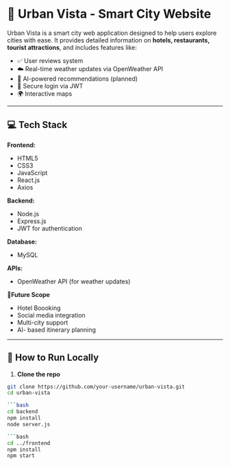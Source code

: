 # 🌆 Urban Vista - Smart City Website

Urban Vista is a smart city web application designed to help users explore cities with ease. It provides detailed information on **hotels, restaurants, tourist attractions**, and includes features like:

- ✅ User reviews system  
- ☁️ Real-time weather updates via OpenWeather API  
- 🤖 AI-powered recommendations (planned)  
- 🔐 Secure login via JWT  
- 🌍 Interactive maps

---

## 💻 Tech Stack

**Frontend:**
- HTML5
- CSS3 
- JavaScript
- React.js
- Axios

**Backend:**
- Node.js
- Express.js
- JWT for authentication

**Database:**
- MySQL

**APIs:**
- OpenWeather API (for weather updates)

🚀**Future Scope**
- Hotel Boooking 
- Social media integration
- Multi-city support
- AI- based itinerary planning



---

## 🔧 How to Run Locally

1. **Clone the repo**

```bash
git clone https://github.com/your-username/urban-vista.git
cd urban-vista

```bash
cd backend
npm install
node server.js

```bash
cd ../frontend
npm install
npm start



